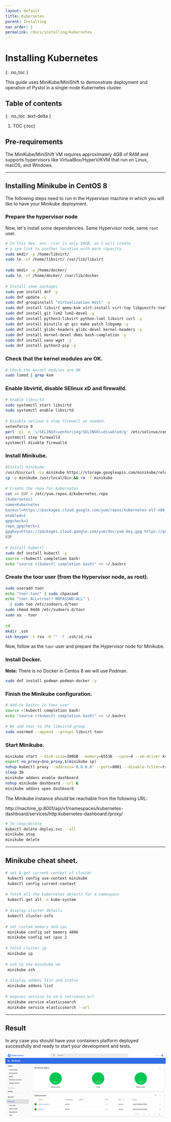 ```yaml
---
layout: default
title: Kubernetes
parent: Installing
nav_order: 1
permalink: /docs/installing/kubernetes
---
```


# Installing Kubernetes
{: .no_toc }

This guide uses MiniKube/MiniShift to demonstrate deployment and operation of Pystol
in a single-node Kubernetes cluster.

## Table of contents
{: .no_toc .text-delta }

1. TOC
{:toc}

## Pre-requirements

The MiniKube/MiniShift VM requires approximately 4GB
of RAM and supports hypervisors like
VirtualBox/HyperV/KVM
that run on Linux, macOS, and Windows.

---

## Installing Minikube in CentOS 8

The following steps need to run in the Hypervisor machine
in which you will like to have your Minikube deployment.

### Prepare the hypervisor node

Now, let's install some dependencies.
Same Hypervisor node, same `root` user.

```bash
# In this dev. env. /var is only 50GB, so I will create
# a sym link to another location with more capacity.
sudo mkdir -p /home/libvirt/
sudo ln -sf /home/libvirt/ /var/lib/libvirt

sudo mkdir -p /home/docker/
sudo ln -sf /home/docker/ /var/lib/docker

# Install some packages
sudo yum install dnf -y
sudo dnf update -y
sudo dnf groupinstall "Virtualization Host" -y
sudo dnf install libvirt qemu-kvm virt-install virt-top libguestfs-tools bridge-utils -y
sudo dnf install git lvm2 lvm2-devel -y
sudo dnf install python3-libvirt python-lxml libvirt curl -y
sudo dnf install binutils qt gcc make patch libgomp -y
sudo dnf install glibc-headers glibc-devel kernel-headers -y
sudo dnf install kernel-devel dkms bash-completion -y
sudo dnf install nano wget -y
sudo dnf install python3-pip -y
```

### Check that the kernel modules are OK.

```bash
# Check the kernel modules are OK
sudo lsmod | grep kvm
```

### Enable libvirtd, disable SElinux xD and firewalld.

```bash
# Enable libvirtd
sudo systemctl start libvirtd
sudo systemctl enable libvirtd

# Disable selinux & stop firewall as needed.
setenforce 0
perl -pi -e 's/SELINUX\=enforcing/SELINUX\=disabled/g' /etc/selinux/config
systemctl stop firewalld
systemctl disable firewalld
```

### Install Minikube.

```bash
#Install minikube
/usr/bin/curl -Lo minikube https://storage.googleapis.com/minikube/releases/latest/minikube-linux-amd64 && chmod +x minikube
cp -p minikube /usr/local/bin && rm -f minikube

# Create the repo for kubernetes
cat << EOF > /etc/yum.repos.d/kubernetes.repo
[kubernetes]
name=Kubernetes
baseurl=https://packages.cloud.google.com/yum/repos/kubernetes-el7-x86_64
enabled=1
gpgcheck=1
repo_gpgcheck=1
gpgkey=https://packages.cloud.google.com/yum/doc/yum-key.gpg https://packages.cloud.google.com/yum/doc/rpm-package-key.gpg
EOF

# Install kubectl
sudo dnf install kubectl -y
source <(kubectl completion bash)
echo "source <(kubectl completion bash)" >> ~/.bashrc
```

### Create the toor user (from the Hypervisor node, as root).

```bash
sudo useradd toor
echo "toor:toor" | sudo chpasswd
echo "toor ALL=(root) NOPASSWD:ALL" \
  | sudo tee /etc/sudoers.d/toor
sudo chmod 0440 /etc/sudoers.d/toor
sudo su - toor

cd
mkdir .ssh
ssh-keygen -t rsa -N "" -f .ssh/id_rsa
```

Now, follow as the `toor` user and prepare the Hypervisor node
for Minikube.

### Install Docker.

**Note:** There is no Docker in Centos 8
we will use Podman.

```bash
sudo dnf install podman podman-docker -y
```

### Finish the Minikube configuration.

```bash
# Add to bashrc in toor user
source <(kubectl completion bash)
echo "source <(kubectl completion bash)" >> ~/.bashrc

# We add toor to the libvirtd group
sudo usermod --append --groups libvirt toor
```

### Start Minikube.

```bash
minikube start --disk-size=300GB --memory=65536 --cpus=4 --vm-driver kvm2
export no_proxy=$no_proxy,$(minikube ip)
nohup kubectl proxy --address='0.0.0.0' --port=8001 --disable-filter=true &
sleep 30
minikube addons enable dashboard
nohup minikube dashboard --url &
minikube addons open dashboard
```

The Minikube instance should be reachable from the following URL:

http://machine_ip:8001/api/v1/namespaces/kubernetes-dashboard/services/http:kubernetes-dashboard:/proxy/

```bash
# To stop/delete
kubectl delete deploy,svc --all
minikube stop
minikube delete
```

---

## Minikube cheat sheet.

```bash
# set & get current context of cluster
 kubectl config use-context minikube
 kubectl config current-context

# fetch all the kubernetes objects for a namespace
 kubectl get all -n kube-system

# display cluster details
 kubectl cluster-info

# set custom memory and cpu
 minikube config set memory 4096
 minikube config set cpus 2

# fetch cluster ip
 minikube ip

# ssh to the minikube vm
 minikube ssh

# display addons list and status
 minikube addons list

# exposes service to vm & retrieves url
 minikube service elasticsearch
 minikube service elasticsearch --url
```

---

## Result

In any case you should have your containers platform deployed
successfully and ready to start your development and tests.

![](https://raw.githubusercontent.com/pystol/pystol-docs/master/assets/images/installing_minikube.PNG)
